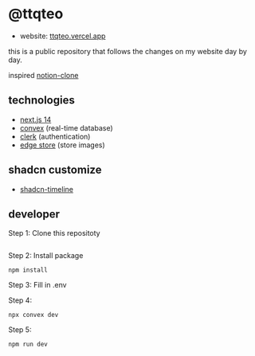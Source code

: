 # @ttqteo

- website: [ttqteo.vercel.app](ttqteo.vercel.app)

this is a public repository that follows the changes on my website day by day.

inspired [notion-clone](https://youtu.be/0OaDyjB9Ib8)

## technologies

- [next.js 14](https://nextjs.org/)
- [convex](https://www.convex.dev/) (real-time database)
- [clerk](https://clerk.com/) (authentication)
- [edge store](https://edgestore.dev/) (store images) 

## shadcn customize
- [shadcn-timeline](https://github.com/timDeHof/shadcn-timeline)
  
## developer

Step 1: Clone this repositoty
```
```

Step 2: Install package
```
npm install
```

Step 3: Fill in .env

Step 4:
```
npx convex dev
```

Step 5:
```
npm run dev
```